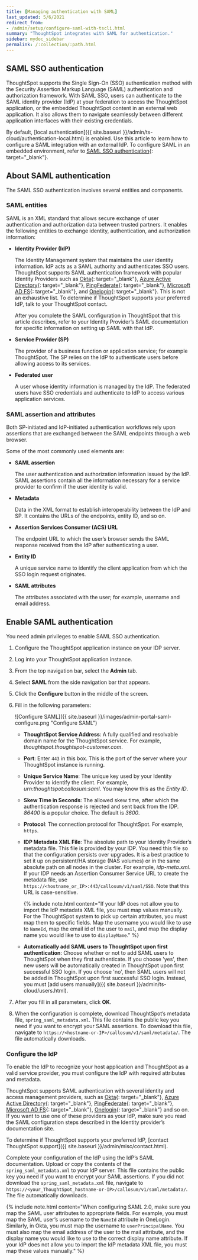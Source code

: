 ```yaml
---
title: [Managing authentication with SAML]
last_updated: 5/6/2021
redirect_from:
- /admin/setup/configure-saml-with-tscli.html
summary: "ThoughtSpot integrates with SAML for authentication."
sidebar: mydoc_sidebar
permalink: /:collection/:path.html
---
```

## SAML SSO authentication
ThoughtSpot supports the Single Sign-On (SSO) authentication method with the Security Assertion Markup Language (SAML) authentication and authorization framework. With SAML SSO, users can authenticate to the SAML identity provider (IdP) at your federation to access the ThoughtSpot application, or the embedded ThoughtSpot content in an external web application. It also allows them to navigate seamlessly between different application interfaces with their existing credentials.

By default, [local authentication]({{ site.baseurl }}/admin/ts-cloud/authentication-local.html) is enabled. Use this article to learn how to configure a SAML integration with an external IdP. To configure SAML in an embedded environment, refer to [SAML SSO authentication](https://docs.thoughtspot.com/visual-embed-sdk/release/en/?pageid=saml-sso){: target="_blank"}.

## About SAML authentication
The SAML SSO authentication involves several entities and components.

### SAML entities
SAML is an XML standard that allows secure exchange of user authentication and authorization data between trusted partners. It enables the following entities to exchange identity, authentication, and authorization information:

- **Identity Provider (IdP)**

    The Identity Management system that maintains the user identity information. IdP acts as a SAML authority and authenticates SSO users. ThoughtSpot supports SAML authentication framework with popular Identity Providers such as [Okta](https://developer.okta.com/docs/guides/build-sso-integration/saml2/before-you-begin/){: target="_blank"}, [Azure Active Directory](https://docs.microsoft.com/en-us/powerapps/maker/portals/configure/configure-saml2-settings-azure-ad){: target="_blank"}, [PingFederate](https://docs.pingidentity.com/bundle/solution-guides/page/ozz1597769517562.html){: target="_blank"}, [Microsoft AD FS](https://docs.microsoft.com/en-us/powerapps/maker/portals/configure/configure-saml2-settings){: target="_blank"}, and [Onelogin](https://developers.onelogin.com/saml){: target="_blank"}. This is not an exhaustive list. To determine if ThoughtSpot supports your preferred IdP, talk to your ThoughtSpot contact.

    After you complete the SAML configuration in ThoughtSpot that this article describes, refer to your Identity Provider’s SAML documentation for specific information on setting up SAML with that IdP.

- **Service Provider (SP)**

    The provider of a business function or application service; for example ThoughtSpot. The SP relies on the IdP to authenticate users before allowing access to its services.

- **Federated user**

    A user whose identity information is managed by the IdP. The federated users have SSO credentials and authenticate to IdP to access various application services.

### SAML assertion and attributes
Both SP-initiated and IdP-initiated authentication workflows rely upon assertions that are exchanged between the SAML endpoints through a web browser.

Some of the most commonly used elements are:

- **SAML assertion**

    The user authentication and authorization information issued by the IdP. SAML assertions contain all the information necessary for a service provider to confirm if the user identity is valid.

- **Metadata**

    Data in the XML format to establish interoperability between the IdP and SP. It contains the URLs of the endpoints, entity ID, and so on.

- **Assertion Services Consumer (ACS) URL**

    The endpoint URL to which the user’s browser sends the SAML response received from the IdP after authenticating a user.

- **Entity ID**

    A unique service name to identify the client application from which the SSO login request originates.

- **SAML attributes**

    The attributes associated with the user; for example, username and email address.

## Enable SAML authentication
You need admin privileges to enable SAML SSO authentication.

1. Configure the ThoughtSpot application instance on your IDP server.

2. Log into your ThoughtSpot application instance.

3. From the top navigation bar, select the **Admin** tab.

4. Select **SAML** from the side navigation bar that appears.

5. Click the **Configure** button in the middle of the screen.

6. Fill in the following parameters:

    ![Configure SAML]({{ site.baseurl }}/images/admin-portal-saml-configure.png "Configure SAML")


    - **ThoughtSpot Service Address**: A fully qualified and resolvable domain name for the ThoughtSpot service. For example, *thoughtspot.thoughtspot-customer.com*.
    - **Port**: Enter `443` in this box. This is the port of the server where your ThoughtSpot instance is running.
    - **Unique Service Name**: The unique key used by your Identity Provider to identify the client. For example, *urn:thoughtspot:callosum:saml*. You may know this as the *Entity ID*.
    - **Skew Time in Seconds**: The allowed skew time, after which the authentication response is rejected and sent back from the IDP. *86400* is a popular choice. The default is *3600*.
    - **Protocol**: The connection protocol for ThoughtSpot. For example, `https`.
    - **IDP Metadata XML File**: The absolute path to your Identity Provider’s metadata file. This file is provided by your IDP. You need this file so that the configuration persists over upgrades. It is a best practice to set it up on persistent/HA storage (NAS volumes) or in the same absolute path on all nodes in the cluster. For example, *idp-meta.xml*. If your IDP needs an Assertion Consumer Service URL to create the metadata file, use `https://<hostname_or_IP>:443/callosum/v1/saml/SSO`. Note that this URL is case-sensitive.

      {% include note.html content="If your IdP does not allow you to import the IdP metadata XML file, you must map values manually. For the ThoughtSpot system to pick up certain attributes, you must map them to specific fields. Map the username you would like to use to <code>NameId</code>, map the email id of the user to <code>mail</code>, and map the display name you would like to use to <code>displayName</code>." %}

    - **Automatically add SAML users to ThoughtSpot upon first authentication**: Choose whether or not to add SAML users to ThoughtSpot when they first authenticate. If you choose 'yes', then new users will be automatically created in ThoughtSpot upon first successful SSO login. If you choose 'no', then SAML users will not be added in ThoughtSpot upon first successful SSO login. Instead, you must [add users manually]({{ site.baseurl }}/admin/ts-cloud/users.html).

7. After you fill in all parameters, click **OK**.

8. When the configuration is complete, download ThoughtSpot’s metadata file, `spring_saml_metadata.xml`. This file contains the public key you need if you want to encrypt your SAML assertions. To download this file, navigate to `https://<hostname-or-IP>/callosum/v1/saml/metadata/`. The file automatically downloads.

### Configure the IdP
To enable the IdP to recognize your host application and ThoughtSpot as a valid service provider, you must configure the IdP with required attributes and metadata.

ThoughtSpot supports SAML authentication with several identity and access management providers, such as [Okta](https://developer.okta.com/docs/guides/build-sso-integration/saml2/before-you-begin/){: target="_blank"}, [Azure Active Directory](https://docs.microsoft.com/en-us/powerapps/maker/portals/configure/configure-saml2-settings-azure-ad){: target="_blank"}, [PingFederate](https://docs.pingidentity.com/bundle/solution-guides/page/ozz1597769517562.html){: target="_blank"}, [Microsoft AD FS](https://docs.microsoft.com/en-us/powerapps/maker/portals/configure/configure-saml2-settings){: target="_blank"}, [Onelogin](https://developers.onelogin.com/saml){: target="_blank"} and so on. If you want to use one of these providers as your IdP, make sure you read the SAML configuration steps described in the Identity provider’s documentation site.

To determine if ThoughtSpot supports your preferred IdP, [contact ThoughtSpot support]({{ site.baseurl }}/admin/misc/contact.html).

Complete your configuration of the IdP using the IdP’s SAML documentation. Upload or copy the contents of the `spring_saml_metadata.xml` to your IdP server. This file contains the public key you need if you want to encrypt your SAML assertions. If you did not download the `spring_saml_metadata.xml` file, navigate to `https://<your_ThoughtSpot_hostname-or-IP>/callosum/v1/saml/metadata/`. The file automatically downloads.

{% include note.html content="When configuring SAML 2.0, make sure you map the SAML user attributes to appropriate fields. For example, you must map the SAML user’s username to the <code>NameId</code> attribute in OneLogin. Similarly, in Okta, you must map the username to <code>userPrincipalName</code>. You must also map the email address of the user to the mail attribute, and the display name you would like to use to the correct display name attribute. If your IdP does not allow you to import the IdP metadata XML file, you must map these values manually." %}
